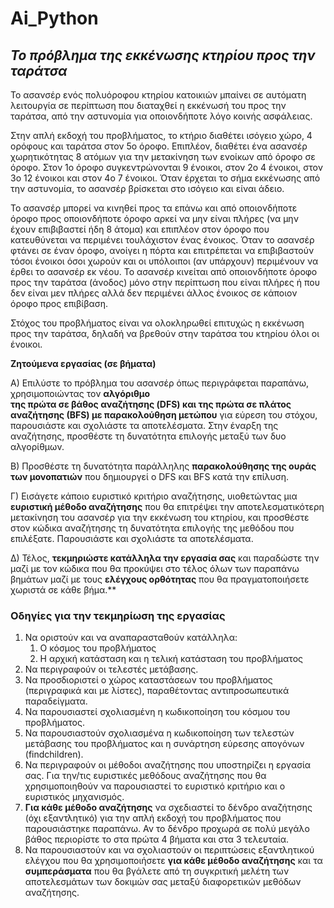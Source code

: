 # Ai_Python

## *Το πρόβλημα της εκκένωσης κτηρίου προς την ταράτσα*
Το  ασανσέρ  ενός  πολυόροφου  κτηρίου  κατοικιών  μπαίνει  σε  αυτόματη λειτουργία σε περίπτωση που διαταχθεί η εκκένωσή του προς την ταράτσα, από την αστυνομία για οποιονδήποτε λόγο κοινής ασφάλειας.  

Στην  απλή  εκδοχή  του  προβλήματος,  το   κτήριο  διαθέτει  ισόγειο  χώρο,   4 ορόφους  και  ταράτσα  στον  5ο  όροφο.  Επιπλέον,  διαθέτει  ένα  ασανσέρ 
χωρητικότητας 8 ατόμων  για την μετακίνηση των ενοίκων από όροφο σε όροφο. Στον 1ο όροφο συγκεντρώνονται 9 ένοικοι, στον 2ο 4 ένοικοι, στον 3ο 12 ένοικοι και στον 4ο 7 ένοικοι. Όταν έρχεται το σήμα εκκένωσης από την αστυνομία, το 
ασανσέρ βρίσκεται στο ισόγειο και είναι άδειο. 

Το ασανσέρ μπορεί να κινηθεί προς τα επάνω και από οποιονδήποτε όροφο προς οποιονδήποτε όροφο αρκεί να μην είναι πλήρες (να μην έχουν επιβιβαστεί ήδη  8  άτομα)  και  επιπλέον  στον  όροφο  που  κατευθύνεται  να  περιμένει τουλάχιστον ένας ένοικος. Όταν το ασανσέρ φτάνει σε έναν όροφο, ανοίγει η πόρτα  και  επιτρέπεται  να  επιβιβαστούν  τόσοι  ένοικοι  όσοι  χωρούν  και  οι υπόλοιποι (αν υπάρχουν) περιμένουν να έρθει το ασανσέρ εκ νέου. Το ασανσέρ κινείται  από  οποιονδήποτε  όροφο  προς  την  ταράτσα  (άνοδος)  μόνο  στην περίπτωση που είναι πλήρες ή που δεν είναι μεν πλήρες αλλά δεν περιμένει άλλος ένοικος σε κάποιον όροφο προς επιβίβαση.  


Στόχος  του  προβλήματος  είναι  να  ολοκληρωθεί  επιτυχώς  η  εκκένωση  προς  την  ταράτσα,  δηλαδή  να βρεθούν στην ταράτσα του κτηρίου όλοι οι ένοικοι.  

**Ζητούμενα εργασίας (σε βήματα)** 

Α) Επιλύστε το πρόβλημα του ασανσέρ όπως περιγράφεται παραπάνω, χρησιμοποιώντας τον **αλγόριθμο**    
**της  πρώτα  σε  βάθος  αναζήτησης  (DFS)  και  της  πρώτα  σε  πλάτος  αναζήτησης  (ΒFS)  με παρακολούθηση μετώπου** για εύρεση του στόχου, παρουσιάστε και σχολιάστε τα αποτελέσματα. Στην έναρξη της αναζήτησης, προσθέστε τη δυνατότητα επιλογής μεταξύ των δυο αλγορίθμων.

Β)  Προσθέστε τη δυνατότητα παράλληλης **παρακολούθησης της ουράς των μονοπατιών** που δημιουργεί 
ο DFS και BFS κατά την επίλυση. 

Γ)  Εισάγετε κάποιο ευριστικό κριτήριο αναζήτησης, υιοθετώντας μια **ευριστική μέθοδο αναζήτησης** που 
θα επιτρέψει την αποτελεσματικότερη μετακίνηση του ασανσέρ για την εκκένωση του κτηρίου, και προσθέστε  στον  κώδικα  αναζήτησης  τη  δυνατότητα  επιλογής  της  μεθόδου  που  επιλέξατε. Παρουσιάστε και σχολιάστε τα αποτελέσματα. 

Δ) Τέλος,  **τεκμηριώστε  κατάλληλα  την  εργασία  σας**  και  παραδώστε  την  μαζί  με  τον  κώδικα  που  θα 
προκύψει  στο  τέλος  όλων  των  παραπάνω  βημάτων  μαζί  με  τους  **ελέγχους  ορθότητας**  που  θα πραγματοποιήσετε χωριστά σε κάθε βήμα.** 

### **Οδηγίες για την τεκμηρίωση της εργασίας**

1. Να οριστούν και να αναπαρασταθούν κατάλληλα: 
   1. Ο κόσμος του προβλήματος 
   1. Η αρχική κατάσταση και η τελική κατάσταση του προβλήματος 
1. Να περιγραφούν οι τελεστές μετάβασης. 
1. Να  προσδιοριστεί  ο  χώρος  καταστάσεων  του  προβλήματος  (περιγραφικά  και  με  λίστες), παραθέτοντας αντιπροσωπευτικά παραδείγματα. 
1. Να παρουσιαστεί σχολιασμένη η κωδικοποίηση του κόσμου του προβλήματος. 
1. Να παρουσιαστούν σχολιασμένα η κωδικοποίηση των τελεστών μετάβασης του προβλήματος και η συνάρτηση εύρεσης απογόνων (findchildren). 
1. Να περιγραφούν οι μέθοδοι αναζήτησης που υποστηρίζει η εργασία σας. Για την/τις ευριστικές μεθόδους  αναζήτησης  που  θα  χρησιμοποιηθούν  να  παρουσιαστεί  το  ευριστικό κριτήριο  και ο ευριστικός μηχανισμός. 
1. **Για κάθε μέθοδο αναζήτησης** να σχεδιαστεί το δένδρο αναζήτησης (όχι εξαντλητικό) για την απλή εκδοχή του προβλήματος που παρουσιάστηκε παραπάνω. Αν το δένδρο προχωρά σε πολύ μεγάλο βάθος περιορίστε το στα πρώτα 4 βήματα και στα 3 τελευταία. 
1. Να  παρουσιαστούν  και  να  σχολιαστούν  οι  περιπτώσεις  εξαντλητικού  ελέγχου  που  θα χρησιμοποιήσετε **για κάθε μέθοδο αναζήτησης** και τα **συμπεράσματα** που θα βγάλετε από τη συγκριτική  μελέτη  των  αποτελεσμάτων  των  δοκιμών  σας  μεταξύ  διαφορετικών  μεθόδων αναζήτησης. 
